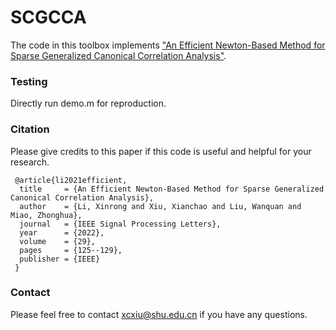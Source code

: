 # SCGCCA
The code in this toolbox implements ["An Efficient Newton-Based Method for Sparse Generalized Canonical Correlation Analysis"](https://ieeexplore.ieee.org/abstract/document/9619966).


### Testing
Directly run demo.m for reproduction.


### Citation
Please give credits to this paper if this code is useful and helpful for your research.

     @article{li2021efficient,
      title     = {An Efficient Newton-Based Method for Sparse Generalized Canonical Correlation Analysis},
      author    = {Li, Xinrong and Xiu, Xianchao and Liu, Wanquan and Miao, Zhonghua},
      journal   = {IEEE Signal Processing Letters},
      year      = {2022},
      volume    = {29},
      pages     = {125--129},
      publisher = {IEEE}
     }


### Contact 
Please feel free to contact xcxiu@shu.edu.cn if you have any questions.
